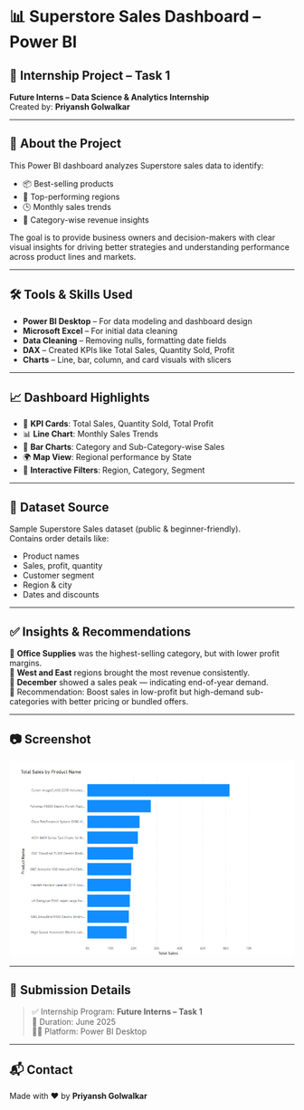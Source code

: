 # 📊 Superstore Sales Dashboard – Power BI

## 🚀 Internship Project – Task 1  
**Future Interns – Data Science & Analytics Internship**  
Created by: **Priyansh Golwalkar**

---

## 🧾 About the Project

This Power BI dashboard analyzes Superstore sales data to identify:
- 📦 Best-selling products
- 📍 Top-performing regions
- 🕒 Monthly sales trends
- 💸 Category-wise revenue insights

The goal is to provide business owners and decision-makers with clear visual insights for driving better strategies and understanding performance across product lines and markets.

---

## 🛠 Tools & Skills Used

- **Power BI Desktop** – For data modeling and dashboard design  
- **Microsoft Excel** – For initial data cleaning  
- **Data Cleaning** – Removing nulls, formatting date fields  
- **DAX** – Created KPIs like Total Sales, Quantity Sold, Profit  
- **Charts** – Line, bar, column, and card visuals with slicers

---

## 📈 Dashboard Highlights

- 📌 **KPI Cards**: Total Sales, Quantity Sold, Total Profit  
- 📊 **Line Chart**: Monthly Sales Trends  
- 📂 **Bar Charts**: Category and Sub-Category-wise Sales  
- 🌍 **Map View**: Regional performance by State  
- 🧭 **Interactive Filters**: Region, Category, Segment

---

## 📎 Dataset Source

Sample Superstore Sales dataset (public & beginner-friendly).  
Contains order details like:
- Product names
- Sales, profit, quantity
- Customer segment
- Region & city
- Dates and discounts

---

## ✅ Insights & Recommendations

🔹 **Office Supplies** was the highest-selling category, but with lower profit margins.  
🔹 **West and East** regions brought the most revenue consistently.  
🔹 **December** showed a sales peak — indicating end-of-year demand.  
🔹 Recommendation: Boost sales in low-profit but high-demand sub-categories with better pricing or bundled offers.

---

## 📷 Screenshot

![Dashboard Preview](Dashboard_Screenshot_Task1.png)

---

## 🔗 Submission Details

> ✅ Internship Program: **Future Interns – Task 1**  
> 📅 Duration: June 2025  
> 👨‍💻 Platform: Power BI Desktop

---

## 📬 Contact

Made with ❤️ by **Priyansh Golwalkar**  
